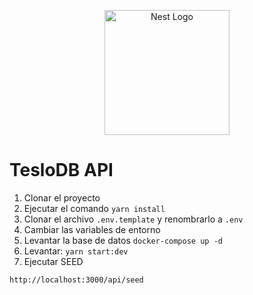 <p align="center">
  <a href="http://nestjs.com/" target="blank"><img src="https://nestjs.com/img/logo-small.svg" width="200" alt="Nest Logo" /></a>
</p>

# TesloDB API

1. Clonar el proyecto
2. Ejecutar el comando
```yarn install```
3. Clonar el archivo ```.env.template``` y renombrarlo a ```.env```
4. Cambiar las variables de entorno
5. Levantar la base de datos 
```docker-compose up -d```
6. Levantar: ```yarn start:dev```
7. Ejecutar SEED
```
http://localhost:3000/api/seed
```
